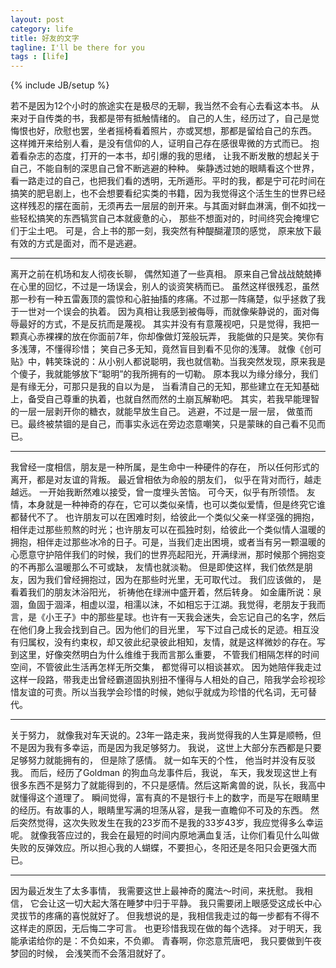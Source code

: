 ```yaml
---
layout: post
category: life
title: 好友的文字
tagline: I'll be there for you
tags : [life]
---
```

{% include JB/setup %}

若不是因为12个小时的旅途实在是极尽的无聊，我当然不会有心去看这本书。 从来对于自传类的书，我都是带有抵触情绪的。 自己的人生，经历过了，自己是觉悔恨也好，欣慰也罢，坐者摇椅看着照片，亦或冥想，那都是留给自己的东西。 这样摊开来给别人看，是没有信仰的人，证明自己存在感很卑微的方式而已。 抱着看杂志的态度，打开的一本书，却引爆的我的思绪， 让我不断发散的想起关于自己，不能自制的深思自己曾不断逃避的种种。 柴静透过她的眼睛看这个世界，看一路走过的自己，也把我们看的透明，无所遁形。平时的我，都是宁可花时间在搞笑的肥皂剧上，也不会想要看纪实类的书籍，因为我觉得这个活生生的世界已经这样残忍的摆在面前，无须再去一层层的剖开来。与其面对鲜血淋漓，倒不如找一些轻松搞笑的东西犒赏自己本就疲惫的心， 那些不想面对的，时间终究会掩埋它们于尘土吧。 可是，合上书的那一刻，我突然有种醍醐灌顶的感觉， 原来放下最有效的方式是面对，而不是逃避。


---


离开之前在机场和友人彻夜长聊， 偶然知道了一些真相。 原来自己曾战战兢兢捧在心里的回忆，不过是一场误会，别人的谈资笑柄而已。 虽然这样很残忍，虽然那一秒有一种五雷轰顶的震惊和心脏抽搐的疼痛。不过那一阵痛楚，似乎拯救了我于一世对一个误会的执着。 因为真相让我感到被侮辱，而就像柴静说的，面对侮辱最好的方式，不是反抗而是蔑视。 其实并没有有意蔑视吧，只是觉得，我把一颗真心赤裸裸的放在你面前7年，你却像做灯笼般玩弄， 我能做的只是笑。笑你有多浅薄，不懂得珍惜； 笑自己多无知，竟然盲目到看不见你的浅薄。 就像《创可贴》中，韩笑珠说的：从小别人都说聪明，我也就信勒。当我突然发现，原来我是个傻子，我就能够放下“聪明”的我所拥有的一切勒。 原本我以为缘分缘分，我们是有缘无分，可那只是我的自以为是， 当看清自己的无知，那些建立在无知基础上，备受自己尊重的执着，也就自然而然的土崩瓦解勒吧。 其实，若我早能理智的一层一层剥开你的糖衣，就能早放生自己。 逃避，不过是一层一层， 做茧而已。最终被禁锢的是自己，而事实永远在旁边恣意嘲笑，只是蒙昧的自己看不见而已。


---


我曾经一度相信，朋友是一种所属，是生命中一种硬件的存在， 所以任何形式的离开，都是对友谊的背叛。 最近曾相依为命般的朋友们， 似乎在背对而行，越走越远。 一开始我断然难以接受，曾一度埋头苦恼。 可今天，似乎有所领悟。 友情，本身就是一种神奇的存在，它可以类似亲情，也可以类似爱情，但是终究它谁都替代不了。 也许朋友可以在困难时刻，给彼此一个类似父亲一样坚强的拥抱，相伴走过那些煎熬的时光；也许朋友可以在孤独时刻，给彼此一个类似情人温暖的拥抱，相伴走过那些冰冷的日子。可是，当我们走出困境，或者当有另一颗温暖的心愿意守护陪伴我们的时候，我们的世界亮起阳光，开满绿洲，那时候那个拥抱变的不再那么温暖那么不可或缺， 友情也就淡勒。 但是即使这样，我们依然是朋友，因为我们曾经拥抱过，因为在那些时光里，无可取代过。 我们应该做的， 是看着我们的朋友沐浴阳光， 祈祷他在绿洲中盛开着，然后转身。 如金庸所说：泉涸，鱼固于涸泽，相虚以湿，相濡以沫，不如相忘于江湖。我觉得，老朋友于我而言，是《小王子》中的那些星球。也许有一天我会迷失，会忘记自己的名字，然后在他们身上我会找到自己。因为他们的目光里， 写下过自己成长的足迹。相互没有归属权，没有约束权，却又彼此纪录彼此相知，友情，就是这样微妙的存在。写到这里，好像突然明白为什么维维于我而言那么重要， 不管我们相隔怎样的时间空间，不管彼此生活再怎样无所交集， 都觉得可以相谈甚欢。 因为她陪伴我走过这样一段路，带我走出曾经霸道固执别扭不懂得与人相处的自己，陪我学会珍视珍惜友谊的可贵。所以当我学会珍惜的时候，她似乎就成为珍惜的代名词，无可替代。


---


关于努力， 就像我对车天说的。23年一路走来，我尚觉得我的人生算是顺畅，但不是因为我有多幸运，而是因为我足够努力。 我说， 这世上大部分东西都是只要足够努力就能拥有的， 但是除了感情。 就一如车天的个性， 他当时并没有反驳我。 而后，经历了Goldman 的狗血乌龙事件后，我说， 车天，我发现这世上有很多东西不是努力了就能得到的，不只是感情。然后这斯禽兽的说，队长，我高中就懂得这个道理了。 瞬间觉得，富有真的不是银行卡上的数字，而是写在眼睛里的经历。有故事的人，眼睛里写满的坦荡从容，是我一直瞻仰不可及的东西。 然后突然觉得，这次失败发生在我的23岁而不是我的33岁43岁，我应觉得多么幸运呢。 就像我答应过的，我会在最短的时间内原地满血复活，让你们看见什么叫做失败的反弹效应。所以担心我的人蝴蝶，不要担心，冬阳还是冬阳只会更强大而已。


---


因为最近发生了太多事情， 我需要这世上最神奇的魔法～时间，来抚慰。 我相信， 它会让这一切大起大落在睡梦中归于平静。 我只需要闭上眼感受这成长中心灵拔节的疼痛的喜悦就好了。  但我想说的是，我相信我走过的每一步都有不得不这样走的原因，无后悔二字可言。 也更珍惜我现在做的每个选择。 对于明天，我能承诺给你的是：不负如来，不负卿。 青春啊，你恣意荒唐吧， 我只要做到午夜梦回的时候， 会浅笑而不会落泪就好了。 